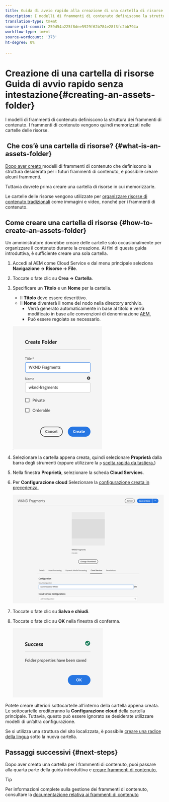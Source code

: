 ```yaml
---
title: Guida di avvio rapido alla creazione di una cartella di risorse senza titolo
description: I modelli di frammenti di contenuto definiscono la struttura dei frammenti di contenuto. I frammenti di contenuto vengono quindi memorizzati nelle cartelle delle risorse.
translation-type: tm+mt
source-git-commit: 259d54a225f8dee5929f62b784e28f3fc2bb794a
workflow-type: tm+mt
source-wordcount: '373'
ht-degree: 0%

---
```



# Creazione di una cartella di risorse Guida di avvio rapido senza intestazione{#creating-an-assets-folder}

I modelli di frammenti di contenuto definiscono la struttura dei frammenti di contenuto. I frammenti di contenuto vengono quindi memorizzati nelle cartelle delle risorse.

##  Che cos’è una cartella di risorse? {#what-is-an-assets-folder}

[Dopo aver creato ](create-content-model.md) modelli di frammenti di contenuto che definiscono la struttura desiderata per i futuri frammenti di contenuto, è possibile creare alcuni frammenti.

Tuttavia dovrete prima creare una cartella di risorse in cui memorizzarle.

Le cartelle delle risorse vengono utilizzate per [organizzare risorse di contenuto tradizionali](/help/assets/manage-digital-assets.md) come immagini e video, nonché per i frammenti di contenuto.

## Come creare una cartella di risorse {#how-to-create-an-assets-folder}

Un amministratore dovrebbe creare delle cartelle solo occasionalmente per organizzare il contenuto durante la creazione. Ai fini di questa guida introduttiva, è sufficiente creare una sola cartella.

1. Accedi al AEM come Cloud Service e dal menu principale seleziona **Navigazione -> Risorse -> File**.
1. Toccate o fate clic su **Crea -> Cartella**.
1. Specificare un **Titolo** e un **Nome** per la cartella.
   * Il **Titolo** deve essere descrittivo.
   * Il **Nome** diventerà il nome del nodo nella directory archivio.
      * Verrà generato automaticamente in base al titolo e verrà modificato in base alle convenzioni di denominazione [AEM.](/help/implementing/developing/introduction/naming-conventions.md)
      * Può essere regolato se necessario.

   ![Crea cartella](../assets/assets-folder-create.png)
1. Selezionare la cartella appena creata, quindi selezionare **Proprietà** dalla barra degli strumenti (oppure utilizzare la `p` [scelta rapida da tastiera.](/help/sites-cloud/authoring/getting-started/keyboard-shortcuts.md))
1. Nella finestra **Proprietà**, selezionare la scheda **Cloud Services**.
1. Per **Configurazione cloud** Selezionare la [configurazione creata in precedenza.](create-configuration.md)

   ![Configurare la cartella delle risorse](../assets/assets-folder-configure.png)
1. Toccate o fate clic su **Salva e chiudi**.
1. Toccate o fate clic su **OK** nella finestra di conferma.

   ![Finestra di conferma](../assets/assets-folder-confirmation.png)

Potete creare ulteriori sottocartelle all’interno della cartella appena creata. Le sottocartelle erediteranno la **Configurazione cloud** della cartella principale. Tuttavia, questo può essere ignorato se desiderate utilizzare modelli di un’altra configurazione.

Se si utilizza una struttura del sito localizzata, è possibile [creare una radice della lingua](/help/assets/translate-assets.md) sotto la nuova cartella.

## Passaggi successivi {#next-steps}

Dopo aver creato una cartella per i frammenti di contenuto, puoi passare alla quarta parte della guida introduttiva e [creare frammenti di contenuto.](create-content-fragment.md)

>[!TIP]
>
>Per informazioni complete sulla gestione dei frammenti di contenuto, consultare la [documentazione relativa ai frammenti di contenuto](/help/assets/content-fragments/content-fragments.md)
